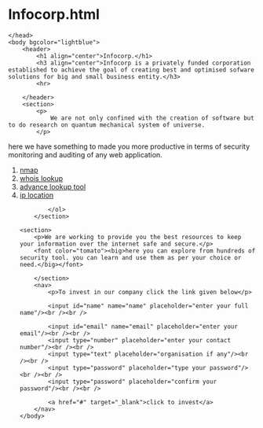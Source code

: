 # Infocorp.html
<!--This a very interesting project if someone wants to join, they are welcome. It's about  starting a start-up venture.-->
<idoctype html>
<html>
    <head>
        <title>infocorp.</title>
        <meta charset="utf-8" name="viewport" content="width=device-width, initial-scale=1.0"></meta>
        
    </head>
    <body bgcolor="lightblue">
        <header>
            <h1 align="center">Infocorp.</h1>
            <h3 align="center">Infocorp is a privately funded corporation established to achieve the goal of creating best and optimised sofware solutions for big and small business entity.</h3>
            <hr>
            
        </header>
        <section>
            <p>
                We are not only confined with the creation of software but to do research on quantum mechanical system of universe.
            </p>
   <p>here we have something to made you more productive in terms of security monitoring and auditing of any web application.</p>
   <ol>
 <li><a href="https://www.nmap.org" target="_blank">nmap</a></li>
 <li><a href="https://www.whois.sc" target="_blank">whois lookup</a></li>
 <li><a href="https://www.yougetsignal.com" target="_blank">advance lookup tool</a></li>
 
 <li><a href="https://www.iploc.net" target="_blank">ip location</a></li>
 
            </ol>
        </section>
        
    <section>
        <p>We are working to provide you the best resources to keep your information over the internet safe and secure.</p>
        <font color="tomato"><big>here you can explore from hundreds of security tool. you can learn and use them as per your choice or need.</big></font>
        
        </section>
        <nav>
            <p>To invest in our company click the link given below</p>
            
            <input id="name" name="name" placeholder="enter your full name"/><br /><br />
            
            <input id="email" name="email" placeholder="enter your email"/><br /><br />
            <input type="number" placeholder="enter your contact number"/><br /><br />
            <input type="text" placeholder="organisation if any"/><br /><br />
            <input type="password" placeholder="type your password"/><br /><br />
            <input type="password" placeholder="confirm your password"/><br /><br />
            
            <a href="#" target="_blank">click to invest</a>
        </nav>
    </body>
</html>
